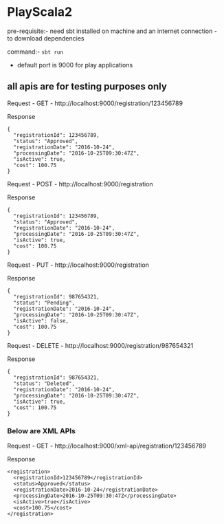# PlayScala2

pre-requisite:- need sbt installed on machine and an internet connection - to download dependencies

command:- ```sbt run``` 
  - default port is 9000 for play applications

## all apis are for testing purposes only

Request - GET - http://localhost:9000/registration/123456789

Response
```
{
  "registrationId": 123456789,
  "status": "Approved",
  "registrationDate": "2016-10-24",
  "processingDate": "2016-10-25T09:30:47Z",
  "isActive": true,
  "cost": 100.75
}
```

Request - POST - http://localhost:9000/registration

Response
```
{
  "registrationId": 123456789,
  "status": "Approved",
  "registrationDate": "2016-10-24",
  "processingDate": "2016-10-25T09:30:47Z",
  "isActive": true,
  "cost": 100.75
}
```

Request - PUT - http://localhost:9000/registration

Response
```
{
  "registrationId": 987654321,
  "status": "Pending",
  "registrationDate": "2016-10-24",
  "processingDate": "2016-10-25T09:30:47Z",
  "isActive": false,
  "cost": 100.75
}
```

Request - DELETE - http://localhost:9000/registration/987654321

Response
```
{
  "registrationId": 987654321,
  "status": "Deleted",
  "registrationDate": "2016-10-24",
  "processingDate": "2016-10-25T09:30:47Z",
  "isActive": true,
  "cost": 100.75
}
```

### Below are XML APIs

Request - GET - http://localhost:9000/xml-api/registration/123456789

Response
```
<registration>
  <registrationId>123456789</registrationId>
  <status>Approved</status>
  <registrationDate>2016-10-24</registrationDate>
  <processingDate>2016-10-25T09:30:47Z</processingDate>
  <isActive>true</isActive>
  <cost>100.75</cost>
</registration>
```

